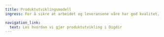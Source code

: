 ```yaml
---
title: Produkt­utviklings­modell
ingress: For å sikre at arbeidet og leveransene våre har god kvalitet, jobber teamene etter et definert rammeverk og metodikker. Teamene jobber systematisk og selvstendig, og leverer med ulik hyppighet. Vi sikrer at vi er forutsigbare og konsekvente, ved å ha noen felles rammer, for måten vi jobber på.

navigation_link:
  text: Les hvordan vi gjør produktutvikling i Digdir
---
```

